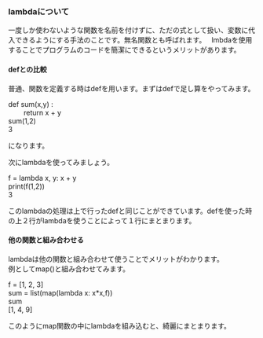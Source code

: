 ### lambdaについて
一度しか使わないような関数を名前を付けずに、ただの式として扱い、変数に代入できるようにする手法のことです。無名関数とも呼ばれます。  
lmbdaを使用することでプログラムのコードを簡潔にできるというメリットがあります。  
  
#### defとの比較  
普通、関数を定義する時はdefを用います。まずはdefで足し算をやってみます。  

def sum(x,y) :  
         return x + y  
sum(1,2)  
3  

になります。  
  
次にlambdaを使ってみましょう。  

f = lambda x, y: x + y  
print(f(1,2))  
3  

このlambdaの処理は上で行ったdefと同じことができています。defを使った時の上２行がlambdaを使うことによって１行にまとまります。  

#### 他の関数と組み合わせる
lambdaは他の関数と組み合わせて使うことでメリットがわかります。  
例としてmap()と組み合わせてみます。  

f = [1, 2, 3]  
sum = list(map(lambda x: x*x,f))  
sum  
[1, 4, 9]  

このようにmap関数の中にlambdaを組み込むと、綺麗にまとまります。
